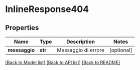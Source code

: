 # InlineResponse404

## Properties
Name | Type | Description | Notes
------------ | ------------- | ------------- | -------------
**messaggio** | **str** | Messaggio di errore | [optional] 

[[Back to Model list]](../README.md#documentation-for-models) [[Back to API list]](../README.md#documentation-for-api-endpoints) [[Back to README]](../README.md)

